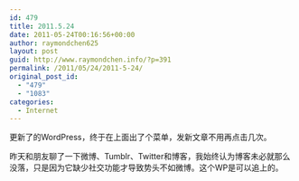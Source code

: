 ```yaml
---
id: 479
title: 2011.5.24
date: 2011-05-24T00:16:56+00:00
author: raymondchen625
layout: post
guid: http://www.raymondchen.info/?p=391
permalink: /2011/05/24/2011-5-24/
original_post_id:
  - "479"
  - "1083"
categories:
  - Internet
---
```

更新了的WordPress，终于在上面出了个菜单，发新文章不用再点击几次。

昨天和朋友聊了一下微博、Tumblr、Twitter和博客，我始终认为博客未必就那么没落，只是因为它缺少社交功能才导致势头不如微博。这个WP是可以追上的。

&nbsp;